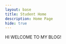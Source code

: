```yaml
---
layout: base
title: Student Home 
description: Home Page
hide: true
---
```


HI WELCOME TO MY BLOG!
